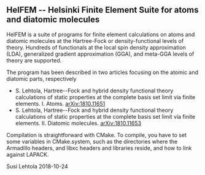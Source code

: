 HelFEM -- Helsinki Finite Element Suite for atoms and diatomic molecules
------------------------------------------------------------------------

HelFEM is a suite of programs for finite element calculations on atoms
and diatomic molecules at the Hartree-Fock or density-functional
levels of theory. Hundreds of functionals at the local spin density
approximation (LDA), generalized gradient approximation (GGA), and
meta-GGA levels of theory are supported.

The program has been described in two articles focusing on the atomic and diatomic parts, respectively
* S. Lehtola, Hartree--Fock and hybrid density functional theory calculations of static properties at the complete basis set limit via finite elements. I. Atoms. [arXiv:1810.11651](http://arxiv.org/abs/1810.11651)
* S. Lehtola, Hartree--Fock and hybrid density functional theory calculations of static properties at the complete basis set limit via finite elements. II. Diatomic molecules. [arXiv:1810.11653](http://arxiv.org/abs/1810.11653)

Compilation is straightforward with CMake. To compile, you have to set
some variables in CMake.system, such as the directories where the
Armadillo headers, and libxc headers and libraries reside, and how to
link against LAPACK.

Susi Lehtola
2018-10-24
